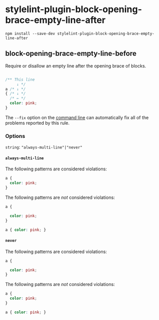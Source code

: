 # stylelint-plugin-block-opening-brace-empty-line-after

`npm install --save-dev stylelint-plugin-block-opening-brace-empty-line-after`

## block-opening-brace-empty-line-before

Require or disallow an empty line after the opening brace of blocks.

```css

/** This line
     ↓ */
a /* ↓ */
{ /* ↓ */
  /* ← */
  color: pink;
}
```

The `--fix` option on the [command line](../../../docs/user-guide/cli.md#autofixing-errors) can automatically fix all of the problems reported by this rule.

### Options

`string`: `"always-multi-line"|"never"`

#### `always-multi-line`

The following patterns are considered violations:

```css
a {
  color: pink;
}
```

The following patterns are *not* considered violations:

```css
a {

  color: pink;
}
```

```css
a { color: pink; }
```

#### `never`

The following patterns are considered violations:

```css
a {

  color: pink;
}
```

The following patterns are *not* considered violations:

```css
a {
  color: pink;
}
```

```css
a { color: pink; }
```

